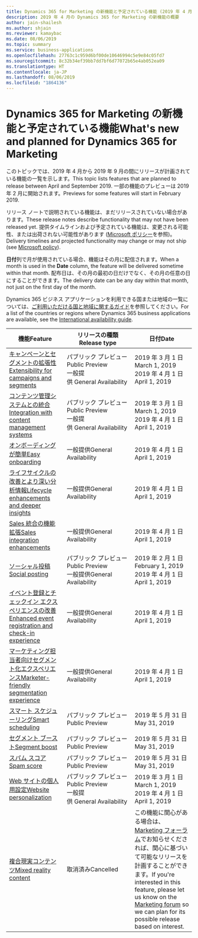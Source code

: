 ```yaml
---
title: Dynamics 365 for Marketing の新機能と予定されている機能 (2019 年 4 月)
description: 2019 年 4 月の Dynamics 365 for Marketing の新機能の概要
author: jain-shailesh
ms.author: shjain
ms.reviewer: kamaybac
ms.date: 08/06/2019
ms.topic: summary
ms.service: business-applications
ms.openlocfilehash: 27763c1c959d6bf00de10646994c5e9e84c05fd7
ms.sourcegitcommit: 8c32b34ef39bb7dd7bf6d77072b65e4ab052ea09
ms.translationtype: HT
ms.contentlocale: ja-JP
ms.lasthandoff: 08/06/2019
ms.locfileid: "1864136"
---
```

# <a name="whats-new-and-planned-for-dynamics-365-for-marketing"></a><span data-ttu-id="d18fa-103">Dynamics 365 for Marketing の新機能と予定されている機能</span><span class="sxs-lookup"><span data-stu-id="d18fa-103">What's new and planned for Dynamics 365 for Marketing</span></span>

<span data-ttu-id="d18fa-104">このトピックでは、2019 年 4 月から 2019 年 9 月の間にリリースが計画されている機能の一覧を示します。</span><span class="sxs-lookup"><span data-stu-id="d18fa-104">This topic lists features that are planned to release between April and September 2019.</span></span> <span data-ttu-id="d18fa-105">一部の機能のプレビューは 2019 年 2 月に開始されます。</span><span class="sxs-lookup"><span data-stu-id="d18fa-105">Previews for some features will start in February 2019.</span></span>   

<span data-ttu-id="d18fa-106">リリース ノートで説明されている機能は、まだリリースされていない場合があります。</span><span class="sxs-lookup"><span data-stu-id="d18fa-106">These release notes describe functionality that may not have been released yet.</span></span> <span data-ttu-id="d18fa-107">提供タイムラインおよび予定されている機能は、変更される可能性、または出荷されない可能性があります ([Microsoft ポリシー](https://go.microsoft.com/fwlink/p/?linkid=2007332)を参照)。</span><span class="sxs-lookup"><span data-stu-id="d18fa-107">Delivery timelines and projected functionality may change or may not ship (see [Microsoft policy](https://go.microsoft.com/fwlink/p/?linkid=2007332)).</span></span>

<span data-ttu-id="d18fa-108">**日付**列で月が使用されている場合、機能はその月に配信されます。</span><span class="sxs-lookup"><span data-stu-id="d18fa-108">When a month is used in the **Date** column, the feature will be delivered sometime within that month.</span></span> <span data-ttu-id="d18fa-109">配布日は、その月の最初の日だけでなく、その月の任意の日にすることができます。</span><span class="sxs-lookup"><span data-stu-id="d18fa-109">The delivery date can be any day within that month, not just on the first day of the month.</span></span>

<span data-ttu-id="d18fa-110">Dynamics 365 ビジネス アプリケーションを利用できる国または地域の一覧については、[ご利用いただける国と地域に関するガイド](https://aka.ms/dynamics_365_international_availability_deck)を参照してください。</span><span class="sxs-lookup"><span data-stu-id="d18fa-110">For a list of the countries or regions where Dynamics 365 business applications are available, see the [International availability guide](https://aka.ms/dynamics_365_international_availability_deck).</span></span>

| <span data-ttu-id="d18fa-111">機能</span><span class="sxs-lookup"><span data-stu-id="d18fa-111">Feature</span></span>                                                                           | <span data-ttu-id="d18fa-112">リリースの種類</span><span class="sxs-lookup"><span data-stu-id="d18fa-112">Release type</span></span>         | <span data-ttu-id="d18fa-113">日付</span><span class="sxs-lookup"><span data-stu-id="d18fa-113">Date</span></span> |
|-----------------------------------------------------------------------------------|----------------------|----------------------|
| [<span data-ttu-id="d18fa-114">キャンペーンとセグメントの拡張性</span><span class="sxs-lookup"><span data-stu-id="d18fa-114">Extensibility for campaigns and segments</span></span>](extensibility-campaigns-segments.md)          | <span data-ttu-id="d18fa-115">パブリック&nbsp;プレビュー</span><span class="sxs-lookup"><span data-stu-id="d18fa-115">Public&nbsp;Preview</span></span><br><span data-ttu-id="d18fa-116">一般提供&nbsp;</span><span class="sxs-lookup"><span data-stu-id="d18fa-116">General&nbsp;Availability</span></span> | <span data-ttu-id="d18fa-117">2019 年 3 月 1 日</span><span class="sxs-lookup"><span data-stu-id="d18fa-117">March 1, 2019</span></span><br><span data-ttu-id="d18fa-118">2019 年 4 月 1 日</span><span class="sxs-lookup"><span data-stu-id="d18fa-118">April 1, 2019</span></span>         |
| [<span data-ttu-id="d18fa-119">コンテンツ管理システムとの統合</span><span class="sxs-lookup"><span data-stu-id="d18fa-119">Integration with content management systems</span></span>](integration-content-management-systems.md)        | <span data-ttu-id="d18fa-120">パブリック&nbsp;プレビュー</span><span class="sxs-lookup"><span data-stu-id="d18fa-120">Public&nbsp;Preview</span></span><br><span data-ttu-id="d18fa-121">一般提供&nbsp;</span><span class="sxs-lookup"><span data-stu-id="d18fa-121">General&nbsp;Availability</span></span> | <span data-ttu-id="d18fa-122">2019 年 3 月 1 日</span><span class="sxs-lookup"><span data-stu-id="d18fa-122">March 1, 2019</span></span><br><span data-ttu-id="d18fa-123">2019 年 4 月 1 日</span><span class="sxs-lookup"><span data-stu-id="d18fa-123">April 1, 2019</span></span>  |
| [<span data-ttu-id="d18fa-124">オンボーディングが簡単</span><span class="sxs-lookup"><span data-stu-id="d18fa-124">Easy onboarding</span></span>](easy-onboarding.md)                                             | <span data-ttu-id="d18fa-125">一般提供</span><span class="sxs-lookup"><span data-stu-id="d18fa-125">General Availability</span></span> | <span data-ttu-id="d18fa-126">2019 年 4 月 1 日</span><span class="sxs-lookup"><span data-stu-id="d18fa-126">April 1, 2019</span></span>         |
| [<span data-ttu-id="d18fa-127">ライフサイクルの改善とより深い分析情報</span><span class="sxs-lookup"><span data-stu-id="d18fa-127">Lifecycle enhancements and deeper insights</span></span>](lifecycle-enhancements-deeper-insights.md)   | <span data-ttu-id="d18fa-128">一般提供</span><span class="sxs-lookup"><span data-stu-id="d18fa-128">General Availability</span></span> | <span data-ttu-id="d18fa-129">2019 年 4 月 1 日</span><span class="sxs-lookup"><span data-stu-id="d18fa-129">April 1, 2019</span></span>        |
| [<span data-ttu-id="d18fa-130">Sales 統合の機能拡張</span><span class="sxs-lookup"><span data-stu-id="d18fa-130">Sales integration enhancements</span></span>](addtojourney.md)                                             | <span data-ttu-id="d18fa-131">一般提供</span><span class="sxs-lookup"><span data-stu-id="d18fa-131">General Availability</span></span> | <span data-ttu-id="d18fa-132">2019 年 4 月 1 日</span><span class="sxs-lookup"><span data-stu-id="d18fa-132">April 1, 2019</span></span>         |
| [<span data-ttu-id="d18fa-133">ソーシャル投稿</span><span class="sxs-lookup"><span data-stu-id="d18fa-133">Social posting</span></span>](linkedin-social-posting.md)                              | <span data-ttu-id="d18fa-134">パブリック プレビュー</span><span class="sxs-lookup"><span data-stu-id="d18fa-134">Public Preview</span></span><br><span data-ttu-id="d18fa-135">一般提供</span><span class="sxs-lookup"><span data-stu-id="d18fa-135">General Availability</span></span>| <span data-ttu-id="d18fa-136">2019 年 2 月 1 日</span><span class="sxs-lookup"><span data-stu-id="d18fa-136">February 1, 2019</span></span><br><span data-ttu-id="d18fa-137">2019 年 4 月 1 日</span><span class="sxs-lookup"><span data-stu-id="d18fa-137">April 1, 2019</span></span>           |
| [<span data-ttu-id="d18fa-138">イベント登録とチェックイン エクスペリエンスの改善</span><span class="sxs-lookup"><span data-stu-id="d18fa-138">Enhanced event registration and check-in experience</span></span>](customized-event-registration.md)  | <span data-ttu-id="d18fa-139">一般提供</span><span class="sxs-lookup"><span data-stu-id="d18fa-139">General Availability</span></span> | <span data-ttu-id="d18fa-140">2019 年 4 月 1 日</span><span class="sxs-lookup"><span data-stu-id="d18fa-140">April 1, 2019</span></span>         |
| [<span data-ttu-id="d18fa-141">マーケティング担当者向けセグメント化エクスペリエンス</span><span class="sxs-lookup"><span data-stu-id="d18fa-141">Marketer-friendly segmentation experience</span></span>](marketer-centric-segmentation-experience.md) | <span data-ttu-id="d18fa-142">一般提供</span><span class="sxs-lookup"><span data-stu-id="d18fa-142">General Availability</span></span> | <span data-ttu-id="d18fa-143">2019 年 4 月 1 日</span><span class="sxs-lookup"><span data-stu-id="d18fa-143">April 1, 2019</span></span>         |
| [<span data-ttu-id="d18fa-144">スマート スケジューリング</span><span class="sxs-lookup"><span data-stu-id="d18fa-144">Smart scheduling</span></span>](email-scheduling-recommendation.md) | <span data-ttu-id="d18fa-145">パブリック プレビュー</span><span class="sxs-lookup"><span data-stu-id="d18fa-145">Public Preview</span></span> | <span data-ttu-id="d18fa-146">2019 年 5 月 31 日</span><span class="sxs-lookup"><span data-stu-id="d18fa-146">May 31, 2019</span></span> |
| [<span data-ttu-id="d18fa-147">セグメント ブースト</span><span class="sxs-lookup"><span data-stu-id="d18fa-147">Segment boost</span></span>](segment-boost.md) | <span data-ttu-id="d18fa-148">パブリック プレビュー</span><span class="sxs-lookup"><span data-stu-id="d18fa-148">Public Preview</span></span> | <span data-ttu-id="d18fa-149">2019 年 5 月 31 日</span><span class="sxs-lookup"><span data-stu-id="d18fa-149">May 31, 2019</span></span> |
| [<span data-ttu-id="d18fa-150">スパム スコア</span><span class="sxs-lookup"><span data-stu-id="d18fa-150">Spam score</span></span>](spam-score-prediction-emails.md) | <span data-ttu-id="d18fa-151">パブリック プレビュー</span><span class="sxs-lookup"><span data-stu-id="d18fa-151">Public Preview</span></span> | <span data-ttu-id="d18fa-152">2019 年 5 月 31 日</span><span class="sxs-lookup"><span data-stu-id="d18fa-152">May 31, 2019</span></span> |
| [<span data-ttu-id="d18fa-153">Web サイトの個人用設定</span><span class="sxs-lookup"><span data-stu-id="d18fa-153">Website personalization</span></span>](website-personalization.md)                                  | <span data-ttu-id="d18fa-154">パブリック&nbsp;プレビュー</span><span class="sxs-lookup"><span data-stu-id="d18fa-154">Public&nbsp;Preview</span></span><br><span data-ttu-id="d18fa-155">一般提供&nbsp;</span><span class="sxs-lookup"><span data-stu-id="d18fa-155">General&nbsp;Availability</span></span>       | <span data-ttu-id="d18fa-156">2019 年 3 月 1 日</span><span class="sxs-lookup"><span data-stu-id="d18fa-156">March 1, 2019</span></span> <br> <span data-ttu-id="d18fa-157">2019 年 4 月 1 日</span><span class="sxs-lookup"><span data-stu-id="d18fa-157">April 1, 2019</span></span>          |
| [<span data-ttu-id="d18fa-158">複合現実コンテンツ</span><span class="sxs-lookup"><span data-stu-id="d18fa-158">Mixed reality content</span></span>](mixed-reality-content.md)                                  | <span data-ttu-id="d18fa-159">取消済み</span><span class="sxs-lookup"><span data-stu-id="d18fa-159">Cancelled</span></span>       | <span data-ttu-id="d18fa-160">この機能に関心がある場合は、[Marketing フォーラム](https://community.dynamics.com/365/marketing/f/dynamics-365-for-marketing-forum)でお知らせくだされば、関心に基づいて可能なリリースを計画することができます。</span><span class="sxs-lookup"><span data-stu-id="d18fa-160">If you're interested in this feature, please let us know on the [Marketing forum](https://community.dynamics.com/365/marketing/f/dynamics-365-for-marketing-forum) so we can plan for its possible release based on interest.</span></span>             |
